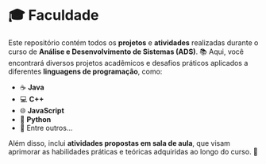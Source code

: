 # 🎓 Faculdade

Este repositório contém todos os **projetos** e **atividades** realizadas durante o curso de **Análise e Desenvolvimento de Sistemas (ADS)**. 📚 Aqui, você encontrará diversos projetos acadêmicos e desafios práticos aplicados a diferentes **linguagens de programação**, como:

- ☕ **Java**
- 💻 **C++**
- 🌐 **JavaScript**
- 🐍 **Python**
- 🔧 Entre outros...

Além disso, inclui **atividades propostas em sala de aula**, que visam aprimorar as habilidades práticas e teóricas adquiridas ao longo do curso. 🎯
